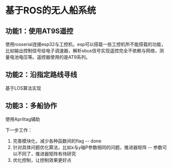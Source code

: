 # 基于ROS的无人船系统
## 功能1：使用AT9S遥控
使用rosserial连接esp32与工控机，esp可以搭载一些工控机所不能搭载的功能，比如输出控制信号给电子调速器，解析sbus信号实现遥控完全不依赖与网络，测量电池电压等。遥控器使用的是AT9系列。
## 功能2：沿指定路线寻线
基于LOS算法实现
## 功能3：多船协作
使用Apriltag辅助

下一步工作：
1. 完善模块化，减少各种函数间的flag -- done
2. 针对具体问题优化算法，比如x与y轴P参数相同的问题，推进器矩阵 -- 参数可以不同了，推进器矩阵有待研究
3. 优化控制，让控制效果更好点